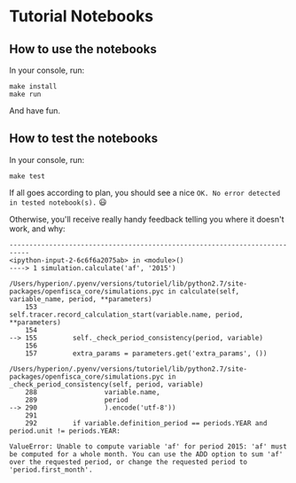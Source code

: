 # Tutorial Notebooks

## How to use the notebooks

In your console, run:

```
make install
make run
```

And have fun.

## How to test the notebooks

In your console, run:

```
make test
```

If all goes according to plan, you should see a nice `OK. No error detected in tested notebook(s).` 😃

Otherwise, you'll receive really handy feedback telling you where it doesn't work, and why:

```
---------------------------------------------------------------------------
<ipython-input-2-6c6f6a2075ab> in <module>()
----> 1 simulation.calculate('af', '2015')

/Users/hyperion/.pyenv/versions/tutoriel/lib/python2.7/site-packages/openfisca_core/simulations.pyc in calculate(self, variable_name, period, **parameters)
    153             self.tracer.record_calculation_start(variable.name, period, **parameters)
    154
--> 155         self._check_period_consistency(period, variable)
    156
    157         extra_params = parameters.get('extra_params', ())

/Users/hyperion/.pyenv/versions/tutoriel/lib/python2.7/site-packages/openfisca_core/simulations.pyc in _check_period_consistency(self, period, variable)
    288                 variable.name,
    289                 period
--> 290                 ).encode('utf-8'))
    291
    292         if variable.definition_period == periods.YEAR and period.unit != periods.YEAR:

ValueError: Unable to compute variable 'af' for period 2015: 'af' must be computed for a whole month. You can use the ADD option to sum 'af' over the requested period, or change the requested period to 'period.first_month'.
```
